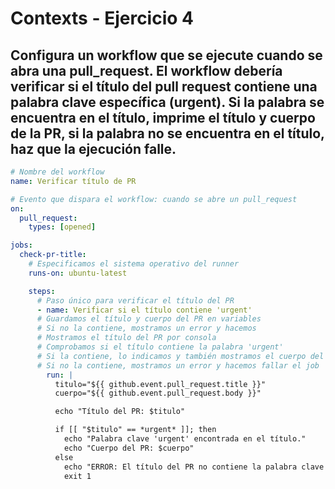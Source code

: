 # Contexts - Ejercicio 4

## Configura un workflow que se ejecute cuando se abra una pull_request. El workflow debería verificar si el título del pull request contiene una palabra clave específica (urgent). Si la palabra se encuentra en el título, imprime el título y cuerpo de la PR, si la palabra no se encuentra en el título, haz que la ejecución falle.

````yml
# Nombre del workflow
name: Verificar título de PR

# Evento que dispara el workflow: cuando se abre un pull_request
on:
  pull_request:
    types: [opened]

jobs:
  check-pr-title:
    # Especificamos el sistema operativo del runner
    runs-on: ubuntu-latest

    steps:
      # Paso único para verificar el título del PR
      - name: Verificar si el título contiene 'urgent'
      # Guardamos el título y cuerpo del PR en variables
      # Si no la contiene, mostramos un error y hacemos
      # Mostramos el título del PR por consola
      # Comprobamos si el título contiene la palabra 'urgent'
      # Si la contiene, lo indicamos y también mostramos el cuerpo del PR
      # Si no la contiene, mostramos un error y hacemos fallar el job
        run: |
          titulo="${{ github.event.pull_request.title }}"
          cuerpo="${{ github.event.pull_request.body }}"

          echo "Título del PR: $titulo"

          if [[ "$titulo" == *urgent* ]]; then
            echo "Palabra clave 'urgent' encontrada en el título."
            echo "Cuerpo del PR: $cuerpo"
          else
            echo "ERROR: El título del PR no contiene la palabra clave 'urgent'."
            exit 1
````